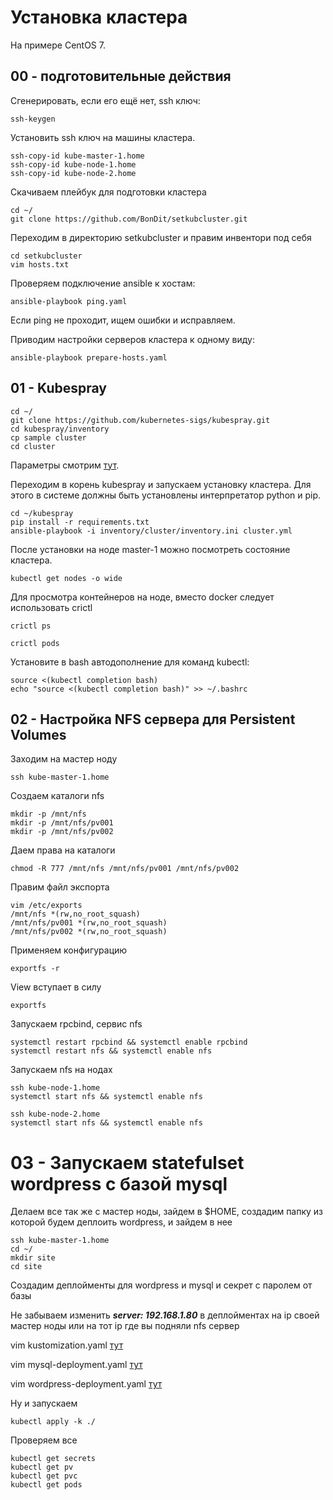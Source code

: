 # Установка кластера

На примере CentOS 7.

## 00 - подготовительные действия

Сгенерировать, если его ещё нет, ssh ключ:

    ssh-keygen

Установить ssh ключ на машины кластера.

    ssh-copy-id kube-master-1.home
    ssh-copy-id kube-node-1.home
    ssh-copy-id kube-node-2.home

Скачиваем плейбук для подготовки кластера

    cd ~/
    git clone https://github.com/BonDit/setkubcluster.git

Переходим в директорию setkubcluster и правим инвентори под себя

    cd setkubcluster
    vim hosts.txt

Проверяем подключение ansible к хостам:

    ansible-playbook ping.yaml

Если ping не проходит, ищем ошибки и исправляем.

Приводим настройки серверов кластера к одному виду:

    ansible-playbook prepare-hosts.yaml

## 01 - Kubespray

    cd ~/
    git clone https://github.com/kubernetes-sigs/kubespray.git
    cd kubespray/inventory
    cp sample cluster
    cd cluster

Параметры смотрим [тут](kubespray/README.md).

Переходим в корень kubespray и запускаем установку кластера. Для этого в системе должны быть установлены интерпретатор 
python и pip.

    cd ~/kubespray
    pip install -r requirements.txt
    ansible-playbook -i inventory/cluster/inventory.ini cluster.yml

После установки на ноде master-1 можно посмотреть состояние кластера.

    kubectl get nodes -o wide

Для просмотра контейнеров на ноде, вместо docker следует использовать crictl

    crictl ps

    crictl pods

Установите в bash автодополнение для команд kubectl:

    source <(kubectl completion bash)
    echo "source <(kubectl completion bash)" >> ~/.bashrc

## 02 - Настройка NFS сервера для Persistent Volumes

Заходим на мастер ноду

    ssh kube-master-1.home

Создаем каталоги nfs

    mkdir -p /mnt/nfs
    mkdir -p /mnt/nfs/pv001
    mkdir -p /mnt/nfs/pv002

Даем права на каталоги

    chmod -R 777 /mnt/nfs /mnt/nfs/pv001 /mnt/nfs/pv002

Правим файл экспорта

    vim /etc/exports
    /mnt/nfs *(rw,no_root_squash)
    /mnt/nfs/pv001 *(rw,no_root_squash)
    /mnt/nfs/pv002 *(rw,no_root_squash)

Применяем конфигурацию

    exportfs -r

View вступает в силу

    exportfs

Запускаем rpcbind, сервис nfs

    systemctl restart rpcbind && systemctl enable rpcbind
    systemctl restart nfs && systemctl enable nfs

Запускаем nfs на нодах

    ssh kube-node-1.home
    systemctl start nfs && systemctl enable nfs

    ssh kube-node-2.home
    systemctl start nfs && systemctl enable nfs

# 03 - Запускаем statefulset wordpress c базой mysql

Делаем все так же с мастер ноды, зайдем в $HOME, создадим папку
из которой будем деплоить wordpress, и зайдем в нее

    ssh kube-master-1.home
    cd ~/
    mkdir site
    cd site

Создадим деплойменты для wordpress и mysql и секрет с паролем от базы

Не забываем изменить ***server: 192.168.1.80*** в деплойментах на ip своей мастер ноды или на тот ip где вы подняли nfs сервер

vim kustomization.yaml [тут](site/kustomization.yaml)

vim mysql-deployment.yaml [тут](site/mysql-deployment.yaml)

vim wordpress-deployment.yaml [тут](site/wordpress-deployment.yaml)

Ну и запускаем

    kubectl apply -k ./

Проверяем все

    kubectl get secrets
    kubectl get pv
    kubectl get pvc
    kubectl get pods
